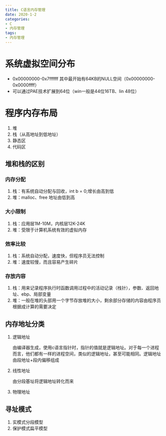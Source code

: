 ```yaml
---
title: C语言内存管理
date: 2020-1-2
categories: 
- C
- 内存管理
tags: 
- 内存管理
---
```


# 系统虚拟空间分布
- 0x00000000-0x7ffffff 其中最开始有64KB的NULL空间（0x00000000-0x0000ffff）
- 可以通过PAE技术扩展到64位（win一般是44位16TB、lin 48位）

# 程序内存布局
1. 堆
2. 栈（从高地址到低地址）
3. 静态区
4. 代码区

## 堆和栈的区别
### 内存分配
1. 栈：有系统自动分配与回收，int b = 0;增长由高到低
2. 堆：malloc、free 地址由低到高
### 大小限制
1. 栈：应用层1M-10M，内核层12K-24K
2. 堆：受限于计算机系统有效的虚拟内存
### 效率比较
1. 栈：系统自动分配，速度快，但程序员无法控制
2. 堆：速度较慢，而且容易产生碎片
### 存放内容
1. 栈：用来记录程序执行时函数调用过程中的活动记录（栈针），参数、返回地址、ebp、局部变量
2. 堆：一般在堆的头部用一个字节存放堆的大小，剩余部分存储的内容由程序员根据成计算的需要决定

## 内存地址分类
1. 逻辑地址

    由编译器生成，使用c语言指针时，指针的值就是逻辑地址。对于每一个进程而言，他们都有一样的进程空间，类似的逻辑地址，甚至可能相同。逻辑地址由段地址+段内偏移组成
2. 线性地址

    由分段基址将逻辑地址转化而来
3. 物理地址
## 寻址模式
1. 实模式分段模型
2. 保护模式扁平模型